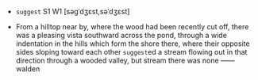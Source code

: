 - `suggest` S1 W1 [səɡˈdʒɛst,səˈdʒɛst]



-  From a hilltop near by, where the wood had been recently cut off, there was a pleasing vista southward across the pond, through a wide indentation in the hills which form the shore there, where their opposite sides sloping toward each other `suggest`ed a stream flowing out in that direction through a wooded valley, but stream there was none —— walden
